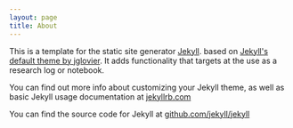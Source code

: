 ```yaml
---
layout: page
title: About
---
```


This is a template for the static site generator [Jekyll](http://jekyllrb.com/). based on [Jekyll's default theme by jglovier](https://github.com/jglovier/jekyll-new). It adds functionality that targets at the use as a research log or notebook.

You can find out more info about customizing your Jekyll theme, as well as basic Jekyll usage documentation at [jekyllrb.com](http://jekyllrb.com/)

You can find the source code for Jekyll at [github.com/jekyll/jekyll](https://github.com/jekyll/jekyll)
